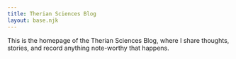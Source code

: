 ```yaml
---
title: Therian Sciences Blog
layout: base.njk
---
```


This is the homepage of the Therian Sciences Blog, where I share thoughts, stories, and record anything note-worthy that happens.

